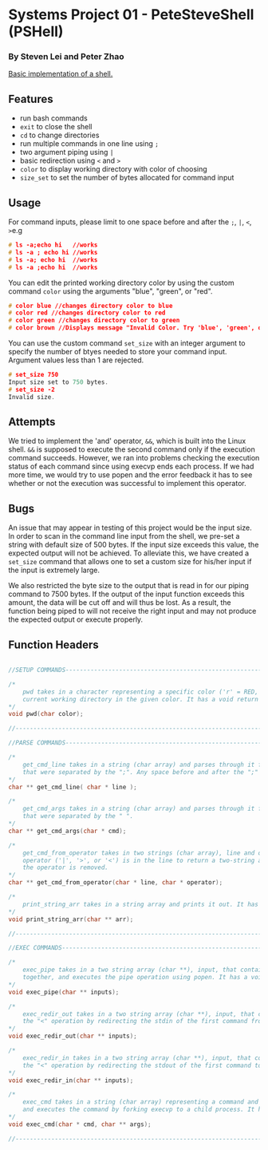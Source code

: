 # Systems Project 01 - PeteSteveShell (PSHell)
### By Steven Lei and Peter Zhao
  

[Basic implementation of a shell.](https://www.stuycs.org/systems-dw/2021/11/17/p01.html)

  

## Features

  
* run bash commands
* `exit` to close the shell
* `cd` to change directories
* run multiple commands in one line using `;`
* two argument piping using ` | `
* basic redirection using `<` and `>`
* `color` to display working directory with color of choosing 
* `size_set` to set the number of bytes allocated for command input


## Usage

  For command inputs, please limit to one space before and after the `;`, `|`, `<`, `>`e.g
  ```c
  # ls -a;echo hi   //works
  # ls -a ; echo hi //works
  # ls -a; echo hi  //works
  # ls -a ;echo hi  //works
  ```
  
  You can edit the printed working directory color by using the custom command `color` using the arguments "blue", "green", or "red".

  ```c
  # color blue //changes directory color to blue
  # color red //changes directory color to red
  # color green //changes directory color to green
  # color brown //Displays message "Invalid Color. Try 'blue', 'green', or 'red'."
  ```  

  You can use the custom command `set_size` with an integer argument to specify the number of btyes needed to store your command input. Argument values less than 1 are rejected.

  ```c
  # set_size 750
  Input size set to 750 bytes.
  # set_size -2
  Invalid size.
  ```

## Attempts

We tried to implement the 'and' operator, `&&`, which is built into the Linux shell. `&&` is supposed to execute the second command only if the execution command succeeds. However, we ran into problems checking the execution status of each command since using execvp ends each process. If we had more time, we would try to use popen and the error feedback it has to see whether or not the execution was successful to implement this operator. 

## Bugs

An issue that may appear in testing of this project would be the input size. In order to scan in the command line input from the shell, we pre-set a string with default size of 500 bytes. If the input size exceeds this value, the expected output will not be achieved. To alleviate this, we have created a `set_size` command that allows one to set a custom size for his/her input if the input is extremely large.

We also restricted the byte size to the output that is read in for our piping command to 7500 bytes. If the output of the input function exceeds this amount, the data will be cut off and will thus be lost. As a result, the function being piped to will not receive the right input and may not produce the expected output or execute properly.

## Function Headers

```c

//SETUP COMMANDS--------------------------------------------------------------------------------------------------

/*
    pwd takes in a character representing a specific color ('r' = RED, 'b' = BLUE, 'g' = GREEN), and prints the 
    current working directory in the given color. It has a void return type.
*/
void pwd(char color);

//----------------------------------------------------------------------------------------------------------------

//PARSE COMMANDS--------------------------------------------------------------------------------------------------

/*
    get_cmd_line takes in a string (char array) and parses through it for ";", returning an array of strings
    that were separated by the ";". Any space before and after the ";" is removed.
*/
char ** get_cmd_line( char * line );

/*
    get_cmd_args takes in a string (char array) and parses through it for " ", returning an array of strings
    that were separated by the " ".
*/
char ** get_cmd_args(char * cmd);

/*
    get_cmd_from_operator takes in two strings (char array), line and operator, and separates line at where the
    operator ('|', '>', or '<') is in the line to return a two-string array (char **). Any space before and after
    the operator is removed.
*/
char ** get_cmd_from_operator(char * line, char * operator);

/*
    print_string_arr takes in a string array and prints it out. It has a void return type. (for testing)
*/
void print_string_arr(char ** arr);

//-----------------------------------------------------------------------------------------------------------------

//EXEC COMMANDS----------------------------------------------------------------------------------------------------

/*
    exec_pipe takes in a two string array (char **), input, that contains the two commands that are to be piped
    together, and executes the pipe operation using popen. It has a void return type.
*/
void exec_pipe(char ** inputs);

/*
    exec_redir_out takes in a two string array (char **), input, that contains two commands, and executes 
    the "<" operation by redirecting the stdin of the first command from the second command. It has a void return type.
*/
void exec_redir_out(char ** inputs);

/*
    exec_redir_in takes in a two string array (char **), input, that contains two commands, and executes 
    the "<" operation by redirecting the stdout of the first command to the second command. It has a void return type.
*/
void exec_redir_in(char ** inputs);

/*
    exec_cmd takes in a string (char array) representing a command and a string array (char **) representing its arguments
    and executes the command by forking execvp to a child process. It has a void return type.
*/
void exec_cmd(char * cmd, char ** args);

//-----------------------------------------------------------------------------------------------------------------
```

